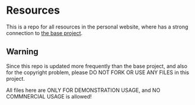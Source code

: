 # Resources
This is a repo for all resources in the personal website, where has a strong connection to [the base project](https://github.com/whwu17/whwu17.github.io).

## Warning
Since this repo is updated more frequently than the base project, and also for the copyright problem, please DO NOT FORK OR USE ANY FILES in this project.

All files here are ONLY FOR DEMONSTRATION USAGE, and NO COMMNERCIAL USAGE is allowed!
